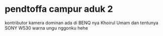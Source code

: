 # pendtoffa campur aduk 2
 kontributor kamera dominan ada di BENQ nya Khoirul Umam dan tentunya SONY W530 warna ungu nggonku hehe
